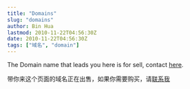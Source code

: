 ```yaml
---
title: "Domains"
slug: "domains"
author: Bin Hua
lastmod: 2010-11-22T04:56:30Z
date: 2010-11-22T04:56:30Z
tags: ["域名", "domain"]
---
```


The Domain name that leads you here is for sell, contact [here](code@tourcoder.com).

带你来这个页面的域名正在出售，如果你需要购买，请[联系我](code@tourcoder.com)
